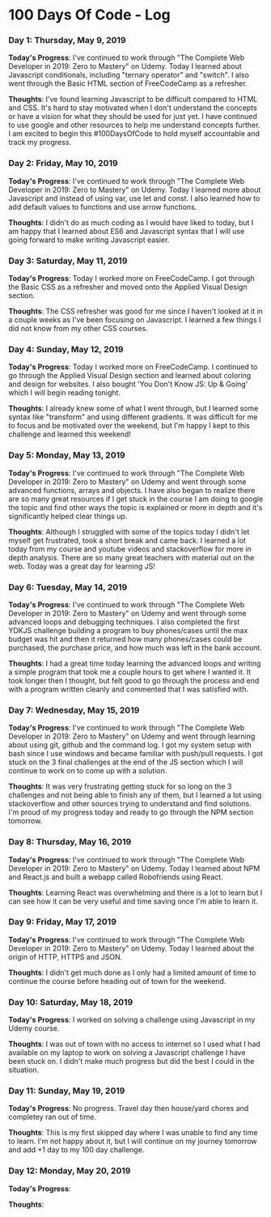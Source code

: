 # 100 Days Of Code - Log

### Day 1: Thursday, May 9, 2019

**Today's Progress**: I've continued to work through "The Complete Web Developer in 2019: Zero to Mastery" on Udemy. Today I learned about Javascript conditionals, including "ternary operator" and "switch". I also went through the Basic HTML section of FreeCodeCamp as a refresher.

**Thoughts**: I've found learning Javascript to be difficult compared to HTML and CSS. It's hard to stay motivated when I don't understand the concepts or have a vision for what they should be used for just yet. I have continued to use google and other resources to help me understand concepts further. I am excited to begin this #100DaysOfCode to hold myself accountable and track my progress.

### Day 2: Friday, May 10, 2019

**Today's Progress**: I've continued to work through "The Complete Web Developer in 2019: Zero to Mastery" on Udemy. Today I learned more about Javascript and instead of using var, use let and const. I also learned how to add default values to functions and use arrow functions.

**Thoughts**: I didn't do as much coding as I would have liked to today, but I am happy that I learned about ES6 and Javascript syntax that I will use going forward to make writing Javascript easier.

### Day 3: Saturday, May 11, 2019

**Today's Progress**: Today I worked more on FreeCodeCamp. I got through the Basic CSS as a refresher and moved onto the Applied Visual Design section.

**Thoughts**: The CSS refresher was good for me since I haven't looked at it in a couple weeks as I've been focusing on Javascript. I learned a few things I did not know from my other CSS courses.

### Day 4: Sunday, May 12, 2019

**Today's Progress**: Today I worked more on FreeCodeCamp. I continued to go through the Applied Visual Design section and learned about coloring and design for websites.  I also bought 'You Don't Know JS: Up & Going' which I will begin reading tonight.

**Thoughts**: I already knew some of what I went through, but I learned some syntax like "transform" and using different gradients. It was difficult for me to focus and be motivated over the weekend, but I'm happy I kept to this challenge and learned this weekend!

### Day 5: Monday, May 13, 2019

**Today's Progress**: I've continued to work through "The Complete Web Developer in 2019: Zero to Mastery" on Udemy and went through some advanced functions, arrays and objects. I have also began to realize there are so many great resources if I get stuck in the course I am doing to google the topic and find other ways the topic is explained or more in depth and it's significantly helped clear things up.

**Thoughts**: Although I struggled with some of the topics today I didn't let myself get frustrated, took a short break and came back. I learned a lot today from my course and youtube videos and stackoverflow for more in depth analysis. There are so many great teachers with material out on the web. Today was a great day for learning JS!

### Day 6: Tuesday, May 14, 2019

**Today's Progress**: I've continued to work through "The Complete Web Developer in 2019: Zero to Mastery" on Udemy and went through some advanced loops and debugging techniques. I also completed the first YDKJS challenge building a program to buy phones/cases until the max budget was hit and then it returned how many phones/cases could be purchased, the purchase price, and how much was left in the bank account.

**Thoughts**: I had a great time today learning the advanced loops and writing a simple program that took me a couple hours to get where I wanted it. It took longer then I thought, but felt good to go through the process and end with a program written cleanly and commented that I was satisfied with.

### Day 7: Wednesday, May 15, 2019

**Today's Progress**: I've continued to work through "The Complete Web Developer in 2019: Zero to Mastery" on Udemy and went through learning about using git, github and the command log. I got my system setup with bash since I use windows and became familiar with push/pull requests. I got stuck on the 3 final challenges at the end of the JS section which I will continue to work on to come up with a solution.

**Thoughts**: It was very frustrating getting stuck for so long on the 3 challenges and not being able to finish any of them, but I learned a lot using stackoverflow and other sources trying to understand and find solutions. I'm proud of my progress today and ready to go through the NPM section tomorrow.

### Day 8: Thursday, May 16, 2019

**Today's Progress**: I've continued to work through "The Complete Web Developer in 2019: Zero to Mastery" on Udemy. Today I learned about NPM and React.js and built a webapp called Robofriends using React.

**Thoughts**: Learning React was overwhelming and there is a lot to learn but I can see how it can be very useful and time saving once I'm able to learn it.

### Day 9: Friday, May 17, 2019

**Today's Progress**: I've continued to work through "The Complete Web Developer in 2019: Zero to Mastery" on Udemy. Today I learned about the origin of HTTP, HTTPS and JSON.

**Thoughts**: I didn't get much done as I only had a limited amount of time to continue the course before heading out of town for the weekend.

### Day 10: Saturday, May 18, 2019

**Today's Progress**: I worked on solving a challenge using Javascript in my Udemy course.

**Thoughts**: I was out of town with no access to internet so I used what I had available on my laptop to work on solving a Javascript challenge I have been stuck on. I didn't make much progress but did the best I could in the situation.

### Day 11: Sunday, May 19, 2019

**Today's Progress**: No progress. Travel day then house/yard chores and completey ran out of time.

**Thoughts**: This is my first skipped day where I was unable to find any time to learn. I'm not happy about it, but I will continue on my journey tomorrow and add +1 day to my 100 day challenge.

### Day 12: Monday, May 20, 2019

**Today's Progress**: 

**Thoughts**: 
